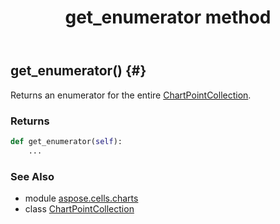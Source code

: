 ﻿---
title: get_enumerator method
second_title: Aspose.Cells for Python via .NET API References
description: 
type: docs
weight: 30
url: /aspose.cells.charts/chartpointcollection/get_enumerator/
is_root: false
---

## get_enumerator() {#}

Returns an enumerator for the entire [ChartPointCollection](/cells/python-net/aspose.cells.charts/chartpointcollection).


### Returns 





```python
def get_enumerator(self):
    ...
```





### See Also
* module [aspose.cells.charts](../../)
* class [ChartPointCollection](/cells/python-net/aspose.cells.charts/chartpointcollection)
